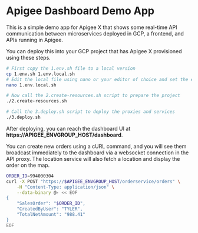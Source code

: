 # Apigee Dashboard Demo App
This is a simple demo app for Apigee X that shows some real-time API communication between microservices deployed in GCP, a frontend, and APIs running in Apigee.

You can deploy this into your GCP project that has Apigee X provisioned using these steps.

```sh
# First copy the 1.env.sh file to a local version
cp 1.env.sh 1.env.local.sh
# Edit the local file using nano or your editor of choice and set the environment variables
nano 1.env.local.sh

# Now call the 2.create-resources.sh script to prepare the project
./2.create-resources.sh

# Call the 3.deploy.sh script to deploy the proxies and services
./3.deploy.sh
```

After deploying, you can reach the dashboard UI at **https://APIGEE_ENVGROUP_HOST/dashboard**.

You can create new orders using a cURL command, and you will see them broadcast immediately to the dashboard via a websocket connection in the API proxy. The location service will also fetch a location and display the order on the map.

```sh
ORDER_ID=994000304
curl -X POST "https://$APIGEE_ENVGROUP_HOST/orderservice/orders" \
	-H "Content-Type: application/json" \
	--data-binary @- << EOF
{
	"SalesOrder": "$ORDER_ID",
	"CreatedByUser": "TYLER",
	"TotalNetAmount": "988.41"
}
EOF
```